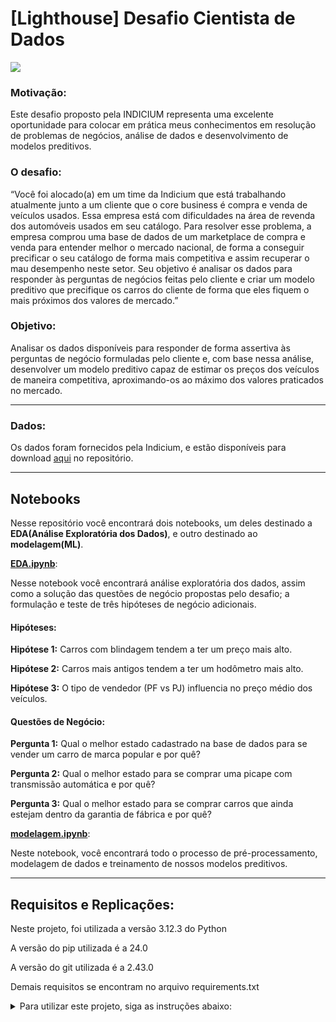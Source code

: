 # [Lighthouse] Desafio Cientista de Dados
<img src="https://s.wsj.net/public/resources/images/BN-QX295_1122ca_M_20161122005238.jpg" />

### **Motivação:**

Este desafio proposto pela INDICIUM representa uma excelente oportunidade para colocar em prática meus conhecimentos em resolução de problemas de negócios, análise de dados e desenvolvimento de modelos preditivos.

### **O desafio:**

“Você foi alocado(a) em um time da Indicium que está trabalhando atualmente junto a um cliente que o core business é compra e venda de veículos usados. Essa empresa está com dificuldades na área de revenda dos automóveis usados em seu catálogo. Para resolver esse problema, a empresa comprou uma base de dados de um marketplace de compra e venda para entender melhor o mercado nacional, de forma a conseguir precificar o seu catálogo de forma mais competitiva e assim recuperar o mau desempenho neste setor. Seu objetivo é analisar os dados para responder às perguntas de negócios feitas pelo cliente e criar um modelo preditivo que precifique os carros do cliente de forma que eles fiquem o mais próximos dos valores de mercado.”

### **Objetivo:**

Analisar os dados disponíveis para responder de forma assertiva às perguntas de negócio formuladas pelo cliente e, com base nessa análise, desenvolver um modelo preditivo capaz de estimar os preços dos veículos de maneira competitiva, aproximando-os ao máximo dos valores praticados no mercado.

-----------------------

### **Dados:**

Os dados foram fornecidos pela Indicium, e estão disponíveis para download [aqui](https://github.com/reisricardo1/desafioDC/new/master/data/cars_training.csv) no repositório.

-----------------------
## Notebooks
Nesse repositório você encontrará dois notebooks, um deles destinado a **EDA(Análise Exploratória dos Dados)**, e outro destinado ao **modelagem(ML)**.

[**EDA.ipynb**](https://github.com/reisricardo1/desafioDC/new/master/EDA.ipynb): 

Nesse notebook você encontrará análise exploratória dos dados, assim como a solução das questões de negócio propostas pelo desafio; a formulação e teste de três hipóteses de negócio adicionais.

#### Hipóteses:
**Hipótese 1:** Carros com blindagem tendem a ter um preço mais alto.

**Hipótese 2:** Carros mais antigos tendem a ter um hodômetro mais alto.

**Hipótese 3:** O tipo de vendedor (PF vs PJ) influencia no preço médio dos veículos.


#### Questões de Negócio:
**Pergunta 1:** Qual o melhor estado cadastrado na base de dados para se vender um carro de marca popular e por quê?

**Pergunta 2:** Qual o melhor estado para se comprar uma picape com transmissão automática e por quê?

**Pergunta 3:** Qual o melhor estado para se comprar carros que ainda estejam dentro da garantia de fábrica e por quê?

[**modelagem.ipynb**](https://github.com/reisricardo1/desafioDC/new/master/modelagem.ipynb): 

Neste notebook, você encontrará todo o processo de pré-processamento, modelagem de dados e treinamento de nossos modelos preditivos.

------------

## Requisitos e Replicações:

Neste projeto, foi utilizada a versão 3.12.3 do Python

A versão do pip utilizada é a 24.0

A versão do git utilizada é a 2.43.0

Demais requisitos se encontram no arquivo requirements.txt

<details>
  <summary>Para utilizar este projeto, siga as instruções abaixo:</summary>

  <details>
    <summary>Passo 1: Clonar o repositório</summary>

    git clone https://github.com/reisricardo1/desafioDC.git

  </details>

  <details>
    <summary>Passo 2: Instalar os pacotes nas versões utilizadas</summary>

    pip install -r requirements.txt
    
  </details>

</details>

